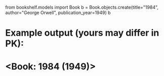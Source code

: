from bookshelf.models import Book
b = Book.objects.create(title="1984", author="George Orwell", publication_year=1949)
b
# Example output (yours may differ in PK):
# <Book: 1984 (1949)>